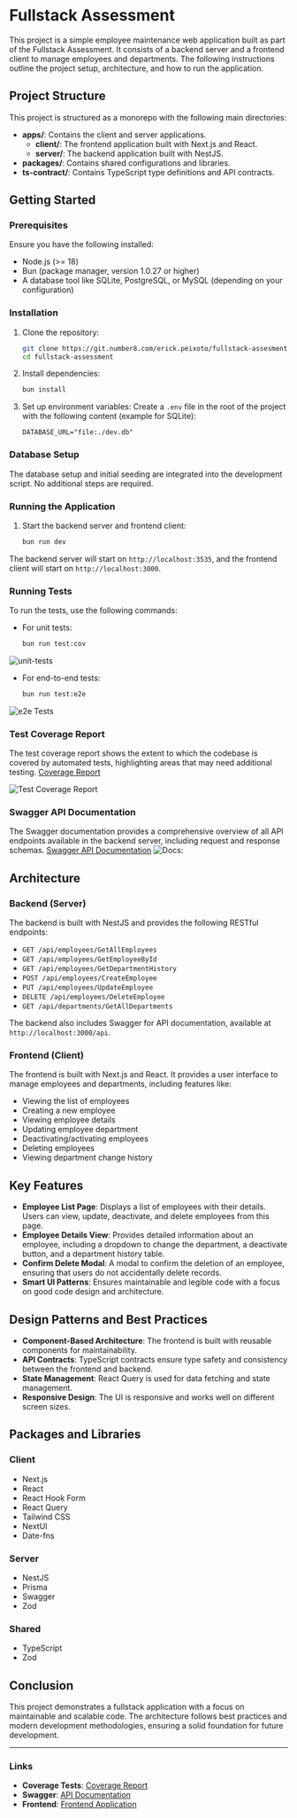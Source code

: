 # Fullstack Assessment

This project is a simple employee maintenance web application built as part of the Fullstack Assessment. It consists of a backend server and a frontend client to manage employees and departments. The following instructions outline the project setup, architecture, and how to run the application.

## Project Structure

This project is structured as a monorepo with the following main directories:

- **apps/**: Contains the client and server applications.
  - **client/**: The frontend application built with Next.js and React.
  - **server/**: The backend application built with NestJS.
- **packages/**: Contains shared configurations and libraries.
- **ts-contract/**: Contains TypeScript type definitions and API contracts.

## Getting Started

### Prerequisites

Ensure you have the following installed:

- Node.js (>= 18)
- Bun (package manager, version 1.0.27 or higher)
- A database tool like SQLite, PostgreSQL, or MySQL (depending on your configuration)

### Installation

1. Clone the repository:
    ```bash
    git clone https://git.number8.com/erick.peixoto/fullstack-assesment.git
    cd fullstack-assessment
    ```

2. Install dependencies:
    ```bash
    bun install
    ```

3. Set up environment variables:
    Create a `.env` file in the root of the project with the following content (example for SQLite):
    ```env
    DATABASE_URL="file:./dev.db"
    ```

### Database Setup

The database setup and initial seeding are integrated into the development script. No additional steps are required.

### Running the Application

1. Start the backend server and frontend client:
    ```bash
    bun run dev
    ```

The backend server will start on `http://localhost:3535`, and the frontend client will start on `http://localhost:3000`.

### Running Tests

To run the tests, use the following commands:

- For unit tests:
    ```bash
    bun run test:cov
    ```
![unit-tests](https://github.com/erickpeixoto/fullstack-assessment/assets/6097655/bf6fb843-caf8-4e7e-81e9-e8e412230039)

- For end-to-end tests:
    ```bash
    bun run test:e2e
    ```

![e2e Tests](https://github.com/erickpeixoto/fullstack-assessment/assets/6097655/d4893c76-a30d-4752-ac4e-ced3e5ebb3fd)

### Test Coverage Report

The test coverage report shows the extent to which the codebase is covered by automated tests, highlighting areas that may need additional testing.
 [Coverage Report](http://localhost:3535/coverage)

 ![Test Coverage Report](https://github.com/erickpeixoto/fullstack-assessment/assets/6097655/05326ab7-e072-4867-b4b5-67221b9ef9cd)

### Swagger API Documentation

 The Swagger documentation provides a comprehensive overview of all API endpoints available in the backend server, including request and response schemas.
 [Swagger API Documentation](http://localhost:3535/docs)
 ![Docs: ](https://github.com/erickpeixoto/fullstack-assessment/assets/6097655/4a9b0a5e-1110-43ee-a1fd-c786e6247f41)



## Architecture

### Backend (Server)

The backend is built with NestJS and provides the following RESTful endpoints:

- `GET /api/employees/GetAllEmployees`
- `GET /api/employees/GetEmployeeById`
- `GET /api/employees/GetDepartmentHistory`
- `POST /api/employees/CreateEmployee`
- `PUT /api/employees/UpdateEmployee`
- `DELETE /api/employees/DeleteEmployee`
- `GET /api/departments/GetAllDepartments`

The backend also includes Swagger for API documentation, available at `http://localhost:3000/api`.

### Frontend (Client)

The frontend is built with Next.js and React. It provides a user interface to manage employees and departments, including features like:

- Viewing the list of employees
- Creating a new employee
- Viewing employee details
- Updating employee department
- Deactivating/activating employees
- Deleting employees
- Viewing department change history

## Key Features

- **Employee List Page**: Displays a list of employees with their details. Users can view, update, deactivate, and delete employees from this page.
- **Employee Details View**: Provides detailed information about an employee, including a dropdown to change the department, a deactivate button, and a department history table.
- **Confirm Delete Modal**: A modal to confirm the deletion of an employee, ensuring that users do not accidentally delete records.
- **Smart UI Patterns**: Ensures maintainable and legible code with a focus on good code design and architecture.

## Design Patterns and Best Practices

- **Component-Based Architecture**: The frontend is built with reusable components for maintainability.
- **API Contracts**: TypeScript contracts ensure type safety and consistency between the frontend and backend.
- **State Management**: React Query is used for data fetching and state management.
- **Responsive Design**: The UI is responsive and works well on different screen sizes.

## Packages and Libraries

### Client

- Next.js
- React
- React Hook Form
- React Query
- Tailwind CSS
- NextUI
- Date-fns

### Server

- NestJS
- Prisma
- Swagger
- Zod

### Shared

- TypeScript
- Zod

## Conclusion

This project demonstrates a fullstack application with a focus on maintainable and scalable code. The architecture follows best practices and modern development methodologies, ensuring a solid foundation for future development.

---

### Links

- **Coverage Tests**: [Coverage Report](http://localhost:3535/coverage)
- **Swagger**: [API Documentation](http://localhost:3535/docs)
- **Frontend**: [Frontend Application](http://localhost:3000)
